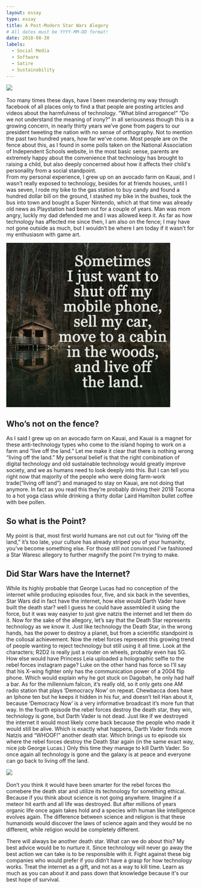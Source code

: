 ```yaml
---
layout: essay
type: essay
title: A Post-Modern Star Wars Alegory 
# All dates must be YYYY-MM-DD format!
date: 2018-08-30
labels:
  - Social Media
  - Software
  - Satire
  - Sustainability
---
```


<img class="ui image" src="{{ site.baseurl }}/images/vader.jpeg">

Too many times these days, have I been meandering my way through facebook of all places only to find a that people are posting articles and videos about the harmfulness of technology.  “What blind arrogance!” “Do we not understand the meaning of irony?” In all seriousness though this is a growing concern, in nearly thirty years we’ve gone from pagers to our president tweeting the nation with no sense of orthography.  Not to mention the past two hundred years, how far we’ve come.  Most people are on the fence about this, as I found in some polls taken on the National Association of Independent Schools website, in the most basic sense, parents are extremely happy about the convenience that technology has brought to raising a child, but also deeply concerned about how it affects their child's personality from a social standpoint.  
From my personal experience, I grew up on an avocado farm on Kauai, and I wasn’t really exposed to technology, besides for at friends houses, until I was seven, I rode my bike to the gas station to buy candy and found a hundred dollar bill on the ground, I stashed my bike in the bushes, took the bus into town and bought a Super Nintendo, which at that time was already old news as Playstation had been out for a couple of years.  Man was mom angry, luckly my dad defended me and I was allowed keep it.  As far as how technology has affected me since then, I am also on the fence; I may have not gone outside as much, but I wouldn’t be where I am today if it wasn’t for my enthusiasm with game art. 

<img class="ui medium left floated rounded image" src="../images/offTheLand.png">

## Who’s not on the fence?
As I said I grew up on an avocado farm on Kauai, and Kauai is a magnet for these anti-technology types who come to the island hoping to work on a farm and “live off the land.” Let me make it clear that there is nothing wrong “living off the land.” My personal belief is that the right combination of digital technology and old sustainable technology would greatly improve society, and we as humans need to look deeply into this.  But I can tell you right now that majority of the people who were doing farm-work trade(“living off land”) and managed to stay on Kauai, are not doing that anymore. In fact as you read this they’re probably driving their 2018 Tacoma to a hot yoga class while drinking a thirty dollar Laird Hamilton bullet coffee with bee pollen.   

## So what is the Point?
My point is that, most first world humans are not cut out for “living off the land,” it’s too late, your culture has already striped you of your humanity, you’ve become something else. For those still not convinced I’ve fashioned a Star Waresc allegory to further magnify the point I’m trying to make.  

## Did Star Wars have the Internet?
While its highly probable that George Lucas had no conception of the internet while producing episodes four, five, and six back in the seventies, Star Wars did in fact have the internet, how else would Darth Vader have built the death star? well I guess he could have assembled it using the force, but it was way easyier to just give natzis the internet and let them do it.  Now for the sake of the allegory, let’s say that the Death Star represents technology as we know it. Just like technology the Death Star, in the wrong hands, has the power to destroy a planet, but from a scientific standpoint is the collosal achievement. Now the rebel forces represent this growing trend of people wanting to reject technology but still using it all time.  Look at the characters; R2D2 is really just a router on wheels, probably even has 5G. How else would have Princess Leia uploaded a holographic selfie to the rebel forces instagram page? Luke on the other hand has force so I’ll say that his X-wing fighter only has the communication power of a 2004 flip phone. Which would explain why he got stuck on Dagobah, he only had half a bar.  As for the millennium falcon, it’s really old, so it only gets one AM radio station that plays ‘Democracy Now’ on repeat.  Chewbacca does have an Iphone ten but he keeps it hidden in his fur, and doesn’t tell Han about it, because ‘Democracy Now’ is a very informative broadcast it’s more fun that way. In the fourth episode the rebel forces destroy the death star, they win, technology is gone, but Darth Vader is not dead.  Just like if we destroyed the internet it would most likely come back because the people who made it would still be alive.  Which is exactly what happens, Darth Vader finds more Natzis and “WHOOF!” another death star.  Which brings us to episode six where the rebel forces destroy the Death Star again (in the same exact way, nice job George Lucas.) Only this time they manage to kill Darth Vader.  So once again all technology is gone and the galaxy is at peace and everyone can go back to living off the land.

<img class="ui image" src="{{ site.baseurl }}/images/cp3o.png">

Don’t you think it would have been smarter for the rebel forces tho comebere the death star and utilize its technology for something ethical. Because if you think about science is not going anywhere. Imagine if a meteor hit earth and all life was destroyed. But after millions of years organic life once again takes hold and a species with human like intelligence evolves again.  The difference between science and religion is that these humanoids would discover the laws of science again and they would be no different, while religion would be completely different. 

There will always be another death star. What can we do about this? My best advice would be to nurture it.  Since technology will never go away the best action we can take is to be responsible with it. Fight against these big companies who would prefer if you didn’t have a grasp for how technology works. Treat the internet as a gift, and not as a way to kill time. Learn as much as you can about it and pass down that knowledge because it's our best hope of survival. 

